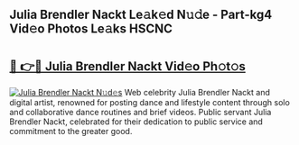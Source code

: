 ## Julia Brendler Nackt Le𝚊k𝚎d N𝚞𝚍e - Part-kg4 Vid𝚎o Photos Le𝚊ks HSCNC

# <h2><a href="http://fb5xkyw.evod.top/?m=Julia+Brendler+Nackt">🔗 👉🔴 Julia Brendler Nackt Vid𝚎o Ph𝚘t𝚘s</a></h2>

[![Julia Brendler Nackt N𝚞d𝚎s](https://i.imgur.com/8V9OHl7.gif)](http://fb5xkyw.evod.top/?m=Julia+Brendler+Nackt)
Web celebrity Julia Brendler Nackt and digital artist, renowned for posting dance and lifestyle content through solo and collaborative dance routines and brief videos. Public servant Julia Brendler Nackt, celebrated for their dedication to public service and commitment to the greater good. 

